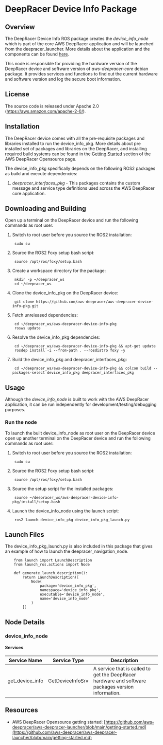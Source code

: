 # DeepRacer Device Info Package

## Overview

The DeepRacer Device Info ROS package creates the *device_info_node* which is part of the core AWS DeepRacer application and will be launched from the deepracer_launcher. More details about the application and the components can be found [here](https://github.com/aws-deepracer/aws-deepracer-launcher).

This node is responsible for providing the hardware version of the DeepRacer device and software version of *aws-deepracer-core* debian package. It provides services and functions to find out the current hardware and software version and log the secure boot information. 

## License

The source code is released under Apache 2.0 (https://aws.amazon.com/apache-2-0/).

## Installation

The DeepRacer device comes with all the pre-requisite packages and libraries installed to run the device_info_pkg. More details about pre installed set of packages and libraries on the DeepRacer, and installing required build systems can be found in the [Getting Started](https://github.com/aws-deepracer/aws-deepracer-launcher/blob/main/getting-started.md) section of the AWS DeepRacer Opensource page.

The device_info_pkg specifically depends on the following ROS2 packages as build and execute dependencies:

1. *deepracer_interfaces_pkg* - This packages contains the custom message and service type definitions used across the AWS DeepRacer core application.

## Downloading and Building

Open up a terminal on the DeepRacer device and run the following commands as root user.

1. Switch to root user before you source the ROS2 installation:

        sudo su

1. Source the ROS2 Foxy setup bash script:

        source /opt/ros/foxy/setup.bash 

1. Create a workspace directory for the package:

        mkdir -p ~/deepracer_ws
        cd ~/deepracer_ws

1. Clone the device_info_pkg on the DeepRacer device:

        git clone https://github.com/aws-deepracer/aws-deepracer-device-info-pkg.git

1. Fetch unreleased dependencies:

        cd ~/deepracer_ws/aws-deepracer-device-info-pkg
        rosws update

1. Resolve the device_info_pkg dependencies:

        cd ~/deepracer_ws/aws-deepracer-device-info-pkg && apt-get update
        rosdep install -i --from-path . --rosdistro foxy -y

1. Build the device_info_pkg and deepracer_interfaces_pkg:

        cd ~/deepracer_ws/aws-deepracer-device-info-pkg && colcon build --packages-select device_info_pkg deepracer_interfaces_pkg

## Usage

Although the *device_info_node* is built to work with the AWS DeepRacer application, it can be run independently for development/testing/debugging purposes.

### Run the node

To launch the built device_info_node as root user on the DeepRacer device open up another terminal on the DeepRacer device and run the following commands as root user:

1. Switch to root user before you source the ROS2 installation:

        sudo su

1. Source the ROS2 Foxy setup bash script:

        source /opt/ros/foxy/setup.bash 

1. Source the setup script for the installed packages:

        source ~/deepracer_ws/aws-deepracer-device-info-pkg/install/setup.bash 

1. Launch the device_info_node using the launch script:

        ros2 launch device_info_pkg device_info_pkg_launch.py

## Launch Files

The  device_info_pkg_launch.py is also included in this package that gives an example of how to launch the deepracer_navigation_node.

        from launch import LaunchDescription
        from launch_ros.actions import Node

        def generate_launch_description():
            return LaunchDescription([
                Node(
                    package='device_info_pkg',
                    namespace='device_info_pkg',
                    executable='device_info_node',
                    name='device_info_node'
                )
            ])


## Node Details

### device_info_node

#### Services

| Service Name | Service Type | Description |
| ---------- | ------------ | ----------- |
|get_device_info|GetDeviceInfoSrv|A service that is called to get the DeepRacer hardware and software packages version information.|

## Resources

* AWS DeepRacer Opensource getting started: [https://github.com/aws-deepracer/aws-deepracer-launcher/blob/main/getting-started.md](https://github.com/aws-deepracer/aws-deepracer-launcher/blob/main/getting-started.md)
